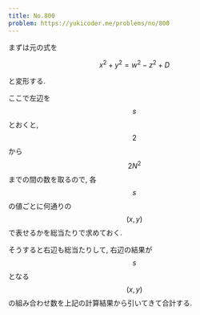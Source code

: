 ```yaml
---
title: No.800
problem: https://yukicoder.me/problems/no/800
---
```

まずは元の式を

$$
x^2 + y^2 = w^2 - z^2 + D
$$

と変形する.

ここで左辺を $$ s $$ とおくと, $$ 2 $$ から $$ 2N^2 $$ までの間の数を取るので, 各 $$ s $$ の値ごとに何通りの $$ (x, y) $$ で表せるかを総当たりで求めておく.

そうすると右辺も総当たりして, 右辺の結果が $$ s $$ となる $$ (x, y) $$ の組み合わせ数を上記の計算結果から引いてきて合計する.
